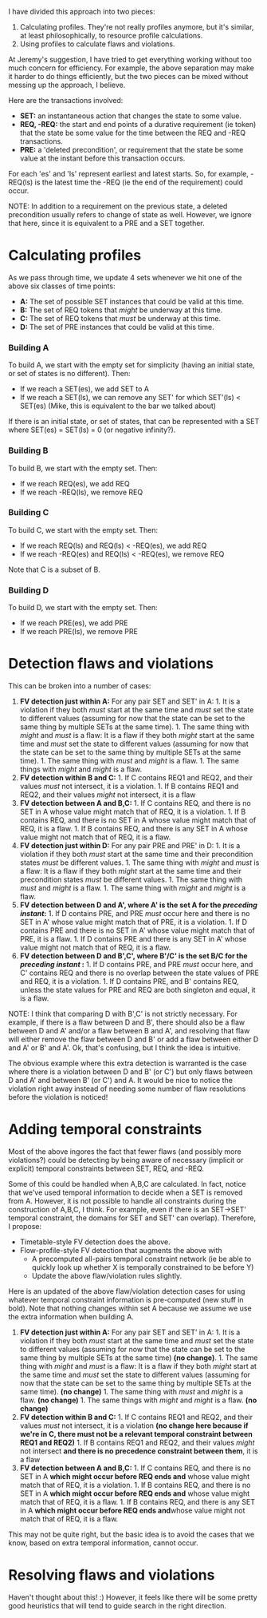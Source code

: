I have divided this approach into two pieces:
  1. Calculating profiles.  They're not really profiles anymore, but it's similar, at least philosophically, to resource profile calculations.
  1. Using profiles to calculate flaws and violations.

At Jeremy's suggestion, I have tried to get everything working without too much concern for efficiency.  For example, the above separation may make it harder to do things efficiently, but the two pieces can be mixed without messing up the approach, I believe.

Here are the transactions involved:
  * **SET:**  an instantaneous action that changes the state to some value.
  * **REQ, -REQ:**  the start and end points of a durative requirement (ie token) that the state be some value for the time between the REQ and -REQ transactions.
  * **PRE:**  a 'deleted precondition', or requirement that the state be some value at the instant before this transaction occurs.

For each 'es' and 'ls' represent earliest and latest starts.  So, for example, -REQ(ls) is the latest time the -REQ (ie the end of the requirement) could occur.

NOTE:  In addition to a requirement on the previous state, a deleted precondition usually refers to change of state as well.  However, we ignore that here, since it is equivalent to a PRE and a SET together.

# Calculating profiles #

As we pass through time, we update 4 sets whenever we hit one of the above six classes of time points:
  * **A:**  The set of possible SET instances that could be valid at this time.
  * **B:**  The set of REQ tokens that _might_ be underway at this time.
  * **C:**  The set of REQ tokens that _must_ be underway at this time.
  * **D:**  The set of PRE instances that could be valid at this time.


### Building A ###

To build A, we start with the empty set for simplicity (having an initial state, or set of states is no different).  Then:
  * If we reach a SET(es), we add SET to A
  * If we reach a SET(ls), we can remove any SET' for which SET'(ls) < SET(es)  (Mike, this is equivalent to the bar we talked about)

If there is an initial state, or set of states, that can be represented with a SET where SET(es) = SET(ls) = 0 (or negative infinity?).

### Building B ###

To build B, we start with the empty set.  Then:
  * If we reach REQ(es), we add REQ
  * If we reach -REQ(ls), we remove REQ

### Building C ###

To build C, we start with the empty set.  Then:
  * If we reach REQ(ls) and REQ(ls) < -REQ(es), we add REQ
  * If we reach -REQ(es) and REQ(ls) < -REQ(es), we remove REQ

Note that C is a subset of B.

### Building D ###

To build D, we start with the empty set.  Then:
  * If we reach PRE(es), we add PRE
  * If we reach PRE(ls), we remove PRE


# Detection flaws and violations #

This can be broken into a number of cases:

  1. **FV detection just within A:**  For any pair SET and SET' in A:
    1. It is a violation if they both _must_ start at the same time and _must_ set the state to different values (assuming for now that the state can be set to the same thing  by multiple SETs at the same time).
    1. The same thing with _might_ and _must_ is a flaw:  It is a flaw if they both _might_ start at the same time and _must_ set the state to different values (assuming for now that the state can be set to the same thing  by multiple SETs at the same time).
    1. The same thing with _must_ and _might_ is a flaw.
    1. The same things with _might_ and _might_ is a flaw.
  1. **FV detection within B and C:**
    1. If C contains REQ1 and REQ2, and their values _must_ not intersect, it is a violation.
    1. If B contains REQ1 and REQ2, and their values _might_ not intersect, it is a flaw
  1. **FV detection between A and B,C:**
    1. If C contains REQ, and there is no SET in A whose value might match that of REQ, it is a violation.
    1. If B contains REQ, and there is no SET in A whose value might match that of REQ, it is a flaw.
    1. If B contains REQ, and there is any SET in A whose value might not match that of REQ, it is a flaw.
  1. **FV detection just within D:**  For any pair PRE and PRE' in D:
    1. It is a violation if they both _must_ start at the same time and their precondition states _must_ be different values.
    1. The same thing with _might_ and _must_ is a flaw:  It is a flaw if they both _might_ start at the same time and their precondition states _must_ be different values.
    1. The same thing with _must_ and _might_ is a flaw.
    1. The same thing with _might_ and _might_ is a flaw.
  1. **FV detection between D and A', where A' is the set A for the _preceding instant_:**
    1. If D contains PRE, and PRE _must_ occur here and there is no SET in A' whose value might match that of PRE, it is a violation.
    1. If D contains PRE and there is no SET in A' whose value might match that of PRE, it is a flaw.
    1. If D contains PRE and there is any SET in A' whose value might not match that of REQ, it is a flaw.
  1. **FV detection between D and B',C', where B'/C' is the set B/C for the _preceding instant_ :**
    1. If D contains PRE, and PRE _must_ occur here, and C' contains REQ and there is no overlap between the state values of PRE and REQ, it is a violation.
    1. If D contains PRE, and B' contains REQ, unless the state values for PRE and REQ are both singleton and equal, it is a flaw.

NOTE:  I think that comparing D with B',C' is not strictly necessary.  For example, if there is a flaw between D and B', there should also be a flaw between D and A' and/or a flaw between B and A', and resolving that flaw will either remove the flaw between D and B' or add a flaw between either D and A' or B' and A'.  Ok, that's confusing, but I think the idea is intuitive.

The obvious example where this extra detection is warranted is the case where there is a violation between D and B' (or C') but only flaws between D and A' and between B' (or C') and A.  It would be nice to notice the violation right away instead of needing some number of flaw resolutions before the violation is noticed!


# Adding temporal constraints #

Most of the above ingores the fact that fewer flaws (and possibly more violations?) could be detecting by being aware of necessary (implicit or explicit) temporal constraints between SET, REQ, and -REQ.

Some of this could be handled when A,B,C are calculated.  In fact, notice that we've used temporal information to decide when a SET is removed from A.  However, it is not possible to handle all constraints during the construction of A,B,C, I think.  For example, even if there is an SET->SET' temporal constraint, the domains for SET and SET' can overlap).  Therefore, I propose:

  * Timetable-style FV detection does the above.
  * Flow-profile-style FV detection that augments the above with
    * A precomputed all-pairs temporal constraint network (ie be able to quickly look up whether X is temporally constrained to be before Y)
    * Update the above flaw/violation rules slightly.

Here is an updated of the above flaw/violation detection cases for using whatever temporal constraint information is pre-computed (new stuff in bold).  Note that nothing changes within set A because we assume we use the extra information when building A.

  1. **FV detection just within A:**  For any pair SET and SET' in A:
    1. It is a violation if they both _must_ start at the same time and _must_ set the state to different values (assuming for now that the state can be set to the same thing  by multiple SETs at the same time) **(no change)**.
    1. The same thing with _might_ and _must_ is a flaw:  It is a flaw if they both _might_ start at the same time and _must_ set the state to different values (assuming for now that the state can be set to the same thing  by multiple SETs at the same time). **(no change)**
    1. The same thing with _must_ and _might_ is a flaw. **(no change)**
    1. The same things with _might_ and _might_ is a flaw. **(no change)**
  1. **FV detection within B and C:**
    1. If C contains REQ1 and REQ2, and their values _must_ not intersect, it is a violation **(no change here because if we're in C, there must not be a relevant temporal constraint between REQ1 and REQ2)**
    1. If B contains REQ1 and REQ2, and their values _might_ not intersect **and there is no precedence constraint between them**, it is a flaw
  1. **FV detection between A and B,C:**
    1. If C contains REQ, and there is no SET in A **which might occur before REQ ends and** whose value might match that of REQ, it is a violation.
    1. If B contains REQ, and there is no SET in A **which might occur before REQ ends and** whose value might match that of REQ, it is a flaw.
    1. If B contains REQ, and there is any SET in A **which might occur before REQ ends and**whose value might not match that of REQ, it is a flaw.

This may not be quite right, but the basic idea is to avoid the cases that we know, based on extra temporal information, cannot occur.

# Resolving flaws and violations #

Haven't thought about this! :)  However, it feels like there will be some pretty good heuristics that will tend to guide search in the right direction.